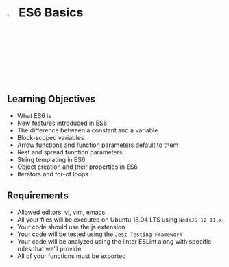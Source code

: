 # <a  href="https://www.w3schools.com/js/js_es6.asp"> <img src="https://i.pinimg.com/originals/b5/57/64/b55764416830e7d8b0133c7c0eeaf445.png" alt="ES6" width=4% heigth=4% ></img></a> ES6 Basics


## Learning Objectives
- What ES6 is
- New features introduced in ES6
- The difference between a constant and a variable
- Block-scoped variables
- Arrow functions and function parameters default to them
- Rest and spread function parameters
- String templating in ES6
- Object creation and their properties in ES6
- Iterators and for-of loops
 
## Requirements
- Allowed editors: vi, vim, emacs
- All your files will be executed on Ubuntu 18.04 LTS using `NodeJS 12.11.x`
- Your code should use the js extension
- Your code will be tested using the `Jest Testing Framework`
- Your code will be analyzed using the linter ESLint along with specific rules that we’ll provide
- All of your functions must be exported
